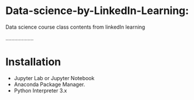 # Data-science-by-LinkedIn-Learning:

Data science course class contents from linkedIn learning

...................

# Installation
* Jupyter Lab or Jupyter Notebook
* Anaconda Package Manager.
* Python Interpreter 3.x
